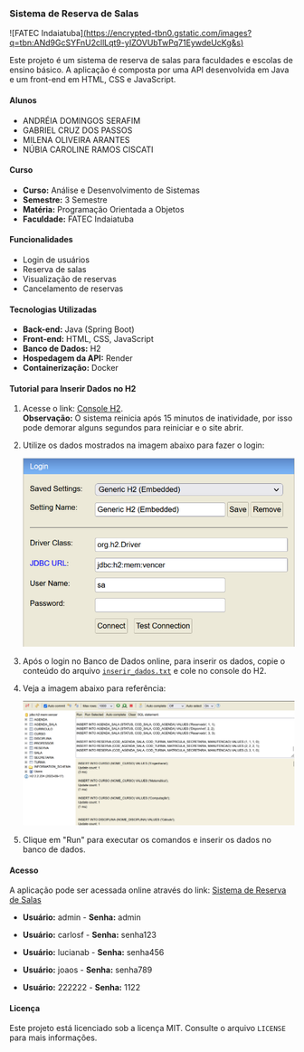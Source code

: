 ### Sistema de Reserva de Salas

![FATEC Indaiatuba][(https://encrypted-tbn0.gstatic.com/images?q=tbn:ANd9GcSYFnU2cllLqt9-yIZOVUbTwPq71EywdeUcKg&s)](http://www.fatecid.com.br/site/wp-content/uploads/2023/01/logo_site_232.jpg)

Este projeto é um sistema de reserva de salas para faculdades e escolas de ensino básico. A aplicação é composta por uma API desenvolvida em Java e um front-end em HTML, CSS e JavaScript.

#### Alunos

- ANDRÉIA DOMINGOS SERAFIM
- GABRIEL CRUZ DOS PASSOS
- MILENA OLIVEIRA ARANTES
- NÚBIA CAROLINE RAMOS CISCATI

#### Curso

- **Curso:** Análise e Desenvolvimento de Sistemas
- **Semestre:** 3 Semestre
- **Matéria:** Programação Orientada a Objetos
- **Faculdade:** FATEC Indaiatuba

#### Funcionalidades

- Login de usuários
- Reserva de salas
- Visualização de reservas
- Cancelamento de reservas

#### Tecnologias Utilizadas

- **Back-end:** Java (Spring Boot)
- **Front-end:** HTML, CSS, JavaScript
- **Banco de Dados:** H2
- **Hospedagem da API:** Render
- **Containerização:** Docker

#### Tutorial para Inserir Dados no H2

1. Acesse o link: [Console H2](https://vamosvencer.onrender.com/h2). <br>
**Observação:** O sistema reinicia após 15 minutos de inatividade, por isso pode demorar alguns segundos para reiniciar e o site abrir.
2. Utilize os dados mostrados na imagem abaixo para fazer o login:
   
   ![Login H2](h2_login.png)

3. Após o login no Banco de Dados online, para inserir os dados, copie o conteúdo do arquivo [`inserir_dados.txt`](inserir_dados.txt) e cole no console do H2.
4. Veja a imagem abaixo para referência:

   ![Inserir Dados](h2_inserir.png)

5. Clique em "Run" para executar os comandos e inserir os dados no banco de dados.

#### Acesso

A aplicação pode ser acessada online através do link: [Sistema de Reserva de Salas](https://milena-arantes.github.io/BookMe/index.html)

- **Usuário:** admin - **Senha:** admin

- **Usuário:** carlosf - **Senha:** senha123

- **Usuário:** lucianab - **Senha:** senha456

- **Usuário:** joaos - **Senha:** senha789

- **Usuário:** 222222 - **Senha:** 1122

#### Licença

Este projeto está licenciado sob a licença MIT. Consulte o arquivo `LICENSE` para mais informações.
